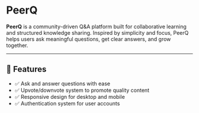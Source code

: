 # PeerQ
**PeerQ** is a community-driven Q&A platform built for collaborative learning and structured knowledge sharing. Inspired by simplicity and focus, PeerQ helps users ask meaningful questions, get clear answers, and grow together.

---

## 🌟 Features

- ✅ Ask and answer questions with ease
- ✅ Upvote/downvote system to promote quality content
- ✅ Responsive design for desktop and mobile
- ✅ Authentication system for user accounts
